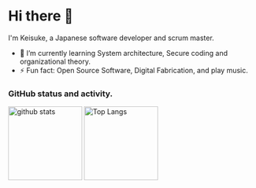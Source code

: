 # Hi there 👋
I'm Keisuke, a Japanese software developer and scrum master.
- 🌱 I’m currently learning System architecture, Secure coding and organizational theory.  
- ⚡ Fun fact: Open Source Software, Digital Fabrication, and play music.

### GitHub status and activity.
<p align="left"> 
  <img alt="github stats" height="150px" src="https://github-readme-stats.vercel.app/api?username=KeisukeNAITO&theme=onedark&show_icons=ture" />
  <img alt="Top Langs" height="150px" src="https://github-readme-stats.vercel.app/api/top-langs/?username=KeisukeNAITO&layout=compact&show_icons=true&theme=onedark" />
</p>

<!--
**KeisukeNAITO/KeisukeNAITO** is a ✨ _special_ ✨ repository because its `README.md` (this file) appears on your GitHub profile.

Here are some ideas to get you started:

- 🔭 I’m currently working on ...
- 🌱 I’m currently learning ...
- 👯 I’m looking to collaborate on ...
- 🤔 I’m looking for help with ...
- 💬 Ask me about ...
- 📫 How to reach me: ...
- 😄 Pronouns: ...
- ⚡ Fun fact: ...
-->

